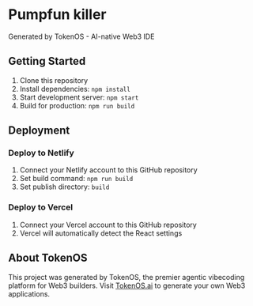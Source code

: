 # Pumpfun killer

Generated by TokenOS - AI-native Web3 IDE

## Getting Started

1. Clone this repository
2. Install dependencies: `npm install`
3. Start development server: `npm start`
4. Build for production: `npm run build`

## Deployment

### Deploy to Netlify
1. Connect your Netlify account to this GitHub repository
2. Set build command: `npm run build`
3. Set publish directory: `build`

### Deploy to Vercel
1. Connect your Vercel account to this GitHub repository
2. Vercel will automatically detect the React settings

## About TokenOS

This project was generated by TokenOS, the premier agentic vibecoding platform for Web3 builders.
Visit [TokenOS.ai](https://tokenos.ai) to generate your own Web3 applications.
